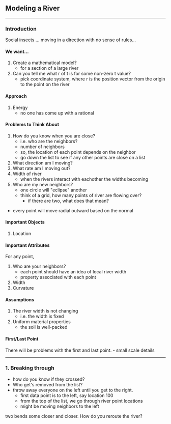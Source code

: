 ## Modeling a River

---
### Introduction
Social insects ... moving in a direction with no sense of rules...

#### We want...
1. Create a mathematical model?
    - for a section of a large river
2. Can you tell me what r of t is for some non-zero t value?
    - pick coordinate system, where r is the position vector from the origin to the point on the river

#### Approach
1. Energy
    - no one has come up with a rational

#### Problems to Think About
1. How do you know when you are close?
    - i.e. who are the neighbors?
    - number of neighbors
    - so, the location of each point depends on the neighbor
    - go down the list to see if any other points are close on a list
2. What direction am I moving?
3. What rate am I moving out?
4. Width of river
    - when the rivers interact with eachother the widths becoming
5. Who are my new neighbors?
    - one circle will "eclipse" another
    - think of a grid, how many points of river are flowing over?
        - if there are two, what does that mean?
- every point will move radial outward based on the normal

#### Important Objects
1. Location

#### Important Attributes
For any point,
1. Who are your neighbors?
    - each point should have an idea of local river width
    - property associated with each point
2. Width
3. Curvature

#### Assumptions 
1. The river width is not changing
    - i.e. the width is fixed
2. Uniform material properties
    - the soil is well-packed

#### First/Last Point
There will be problems with the first and last point.
    - small scale details

---
### 1. Breaking through
- how do you know if they crossed?
- Who get's removed from the list? 
- throw away everyone on the left until you get to the right.
    - first data point is to the left, say location 100
    - from the top of the list, we go through river point locations
    - might be moving neighbors to the left

two bends some closer and closer. How do you reroute the river?

